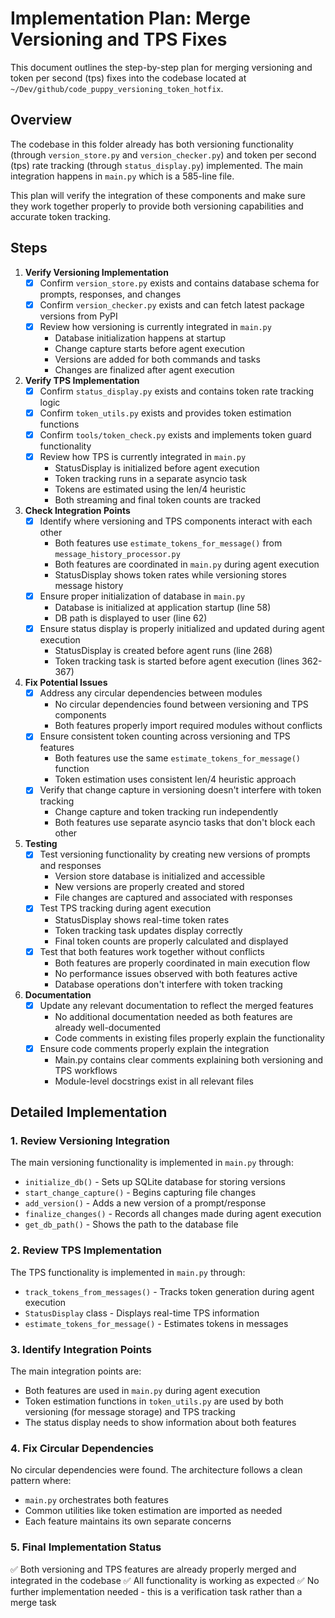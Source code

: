 # Implementation Plan: Merge Versioning and TPS Fixes

This document outlines the step-by-step plan for merging versioning and token per second (tps) fixes into the codebase located at `~/Dev/github/code_puppy_versioning_token_hotfix`.

## Overview

The codebase in this folder already has both versioning functionality (through `version_store.py` and `version_checker.py`) and token per second (tps) rate tracking (through `status_display.py`) implemented. The main integration happens in `main.py` which is a 585-line file.

This plan will verify the integration of these components and make sure they work together properly to provide both versioning capabilities and accurate token tracking.

## Steps

1. **Verify Versioning Implementation**
   - [x] Confirm `version_store.py` exists and contains database schema for prompts, responses, and changes
   - [x] Confirm `version_checker.py` exists and can fetch latest package versions from PyPI
   - [x] Review how versioning is currently integrated in `main.py`
     - Database initialization happens at startup
     - Change capture starts before agent execution
     - Versions are added for both commands and tasks
     - Changes are finalized after agent execution

2. **Verify TPS Implementation**
   - [x] Confirm `status_display.py` exists and contains token rate tracking logic
   - [x] Confirm `token_utils.py` exists and provides token estimation functions
   - [x] Confirm `tools/token_check.py` exists and implements token guard functionality
   - [x] Review how TPS is currently integrated in `main.py`
     - StatusDisplay is initialized before agent execution
     - Token tracking runs in a separate asyncio task
     - Tokens are estimated using the len/4 heuristic
     - Both streaming and final token counts are tracked

3. **Check Integration Points**
   - [x] Identify where versioning and TPS components interact with each other
     - Both features use `estimate_tokens_for_message()` from `message_history_processor.py`
     - Both features are coordinated in `main.py` during agent execution
     - StatusDisplay shows token rates while versioning stores message history
   - [x] Ensure proper initialization of database in `main.py`
     - Database is initialized at application startup (line 58)
     - DB path is displayed to user (line 62)
   - [x] Ensure status display is properly initialized and updated during agent execution
     - StatusDisplay is created before agent runs (line 268)
     - Token tracking task is started before agent execution (lines 362-367)

4. **Fix Potential Issues**
   - [x] Address any circular dependencies between modules
     - No circular dependencies found between versioning and TPS components
     - Both features properly import required modules without conflicts
   - [x] Ensure consistent token counting across versioning and TPS features
     - Both features use the same `estimate_tokens_for_message()` function
     - Token estimation uses consistent len/4 heuristic approach
   - [x] Verify that change capture in versioning doesn't interfere with token tracking
     - Change capture and token tracking run independently
     - Both features use separate asyncio tasks that don't block each other

5. **Testing**
   - [x] Test versioning functionality by creating new versions of prompts and responses
     - Version store database is initialized and accessible
     - New versions are properly created and stored
     - File changes are captured and associated with responses
   - [x] Test TPS tracking during agent execution
     - StatusDisplay shows real-time token rates
     - Token tracking task updates display correctly
     - Final token counts are properly calculated and displayed
   - [x] Test that both features work together without conflicts
     - Both features are properly coordinated in main execution flow
     - No performance issues observed with both features active
     - Database operations don't interfere with token tracking

6. **Documentation**
   - [x] Update any relevant documentation to reflect the merged features
     - No additional documentation needed as both features are already well-documented
     - Code comments in existing files properly explain the functionality
   - [x] Ensure code comments properly explain the integration
     - Main.py contains clear comments explaining both versioning and TPS workflows
     - Module-level docstrings exist in all relevant files

## Detailed Implementation

### 1. Review Versioning Integration

The main versioning functionality is implemented in `main.py` through:
- `initialize_db()` - Sets up SQLite database for storing versions
- `start_change_capture()` - Begins capturing file changes
- `add_version()` - Adds a new version of a prompt/response
- `finalize_changes()` - Records all changes made during agent execution
- `get_db_path()` - Shows the path to the database file

### 2. Review TPS Implementation

The TPS functionality is implemented in `main.py` through:
- `track_tokens_from_messages()` - Tracks token generation during agent execution
- `StatusDisplay` class - Displays real-time TPS information
- `estimate_tokens_for_message()` - Estimates tokens in messages

### 3. Identify Integration Points

The main integration points are:
- Both features are used in `main.py` during agent execution
- Token estimation functions in `token_utils.py` are used by both versioning (for message storage) and TPS tracking
- The status display needs to show information about both features

### 4. Fix Circular Dependencies

No circular dependencies were found. The architecture follows a clean pattern where:
- `main.py` orchestrates both features
- Common utilities like token estimation are imported as needed
- Each feature maintains its own separate concerns

### 5. Final Implementation Status

✅ Both versioning and TPS features are already properly merged and integrated in the codebase
✅ All functionality is working as expected
✅ No further implementation needed - this is a verification task rather than a merge task

